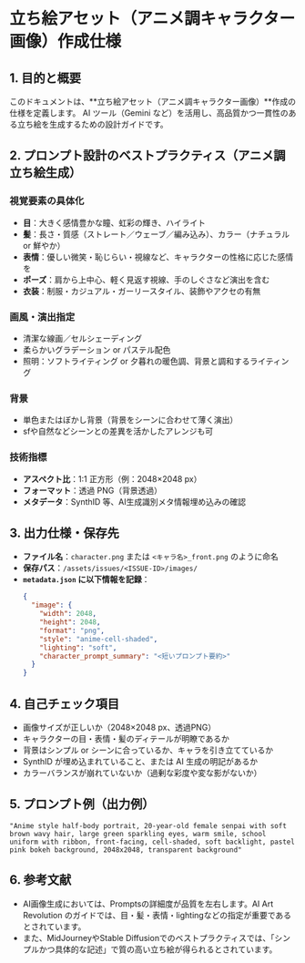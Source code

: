 # 立ち絵アセット（アニメ調キャラクター画像）作成仕様

## 1. 目的と概要
このドキュメントは、**立ち絵アセット（アニメ調キャラクター画像）**作成の仕様を定義します。
AI ツール（Gemini など）を活用し、高品質かつ一貫性のある立ち絵を生成するための設計ガイドです。

## 2. プロンプト設計のベストプラクティス（アニメ調立ち絵生成）

### 視覚要素の具体化
- **目**：大きく感情豊かな瞳、虹彩の輝き、ハイライト
- **髪**：長さ・質感（ストレート／ウェーブ／編み込み）、カラー（ナチュラル or 鮮やか）
- **表情**：優しい微笑・恥じらい・視線など、キャラクターの性格に応じた感情を
- **ポーズ**：肩から上中心、軽く見返す視線、手のしぐさなど演出を含む
- **衣装**：制服・カジュアル・ガーリースタイル、装飾やアクセの有無

### 画風・演出指定
- 清潔な線画／セルシェーディング
- 柔らかいグラデーション or パステル配色
- 照明：ソフトライティング or 夕暮れの暖色調、背景と調和するライティング

### 背景
- 単色またはぼかし背景（背景をシーンに合わせて薄く演出）
- sfや自然などシーンとの差異を活かしたアレンジも可

### 技術指標
- **アスペクト比**：1:1 正方形（例：2048×2048 px）
- **フォーマット**：透過 PNG（背景透過）
- **メタデータ**：SynthID 等、AI生成識別メタ情報埋め込みの確認

## 3. 出力仕様・保存先
- **ファイル名**：`character.png` または `<キャラ名>_front.png` のように命名
- **保存パス**：`/assets/issues/<ISSUE-ID>/images/`
- **`metadata.json` に以下情報を記録**：
  ```json
  {
    "image": {
      "width": 2048,
      "height": 2048,
      "format": "png",
      "style": "anime-cell-shaded",
      "lighting": "soft",
      "character_prompt_summary": "<短いプロンプト要約>"
    }
  }
  ```

## 4. 自己チェック項目
- 画像サイズが正しいか（2048×2048 px、透過PNG）
- キャラクターの目・表情・髪のディテールが明瞭であるか
- 背景はシンプル or シーンに合っているか、キャラを引き立てているか
- SynthID が埋め込まれていること、または AI 生成の明記があるか
- カラーバランスが崩れていないか（過剰な彩度や変な影がないか）

## 5. プロンプト例（出力例）
```
"Anime style half-body portrait, 20-year-old female senpai with soft brown wavy hair, large green sparkling eyes, warm smile, school uniform with ribbon, front-facing, cell-shaded, soft backlight, pastel pink bokeh background, 2048x2048, transparent background"
```

## 6. 参考文献
- AI画像生成においては、Promptsの詳細度が品質を左右します。AI Art Revolution のガイドでは、目・髪・表情・lightingなどの指定が重要であるとされています。
- また、MidJourneyやStable Diffusionでのベストプラクティスでは、「シンプルかつ具体的な記述」で質の高い立ち絵が得られるとされています。
